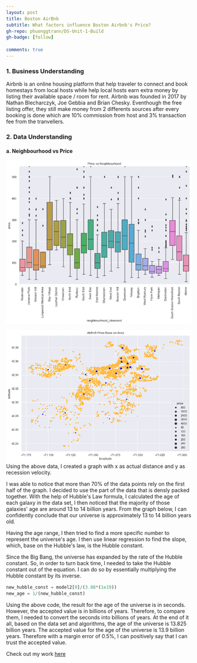 ```yaml
---
layout: post
title: Boston AirBnb  
subtitle: What factors influence Boston Airbnb's Price?
gh-repo: phuonggtrann/DS-Unit-1-Build
gh-badge: [follow]

comments: true
---
```


### 1. Business Understanding
Airbnb is an online housing platform that help traveler to connect and book homestays from local hosts while help local hosts earn extra money by listing their available space / room for rent. Airbnb was founded in 2017 by Nathan Blecharczyk, Joe Gebbia and Brian Chesky. Eventhough the free listing offer, they still make money from 2 differents sources after every booking is done which are 10% commission from host and 3% transaction fee from the tranvellers. 

### 2. Data Understanding
#### a. Neighbourhood vs Price

![png](bp1.png)

![png](bp2.png)
Using the above data, I created a graph with x as actual distance and y as recession velocity.


I was able to notice that more than 70% of the data points rely on the first half of the graph. I decided to use the part of the data that is densly packed together. With the help of Hubble's Law formula, I calculated the age of each galaxy in the data set, I then noticed that the majority of those galaxies' age are around 13 to 14 billion years. From the graph below, I can confidently conclude that our universe is approximately 13 to 14 billion years old. 


Having the age range, I then tried to find a more specific number to represent the universe's age. I then use linear regression to find the slope, which, base on the Hubble's law, is the Hubble constant. 


Since the Big Bang, the universe has expanded by the rate of the Hubble constant. So, in order to turn back time, I needed to take the Hubble constant out of the equation. I can do so by essentially multiplying the Hubble constant by its inverse.

~~~Python
new_hubble_const = model2[0]/(3.08*(1e19))
new_age = 1/(new_hubble_const)
~~~

Using the above code, the result for the age of the universe is in seconds. However, the accepted value is in billions of years. Therefore, to compare them, I needed to convert the seconds into billions of years. At the end of it all, based on the data set and algorithms, the age of the universe is 13.825 billion years. The accepted value for the age of the universe is 13.9 billion years. Therefore with a margin error of 0.5%, I can positively say that I can trust the accepted value.

Check out my work [here](https://colab.research.google.com/drive/1bF9nHEGGYvuFaLh7_4esDXt5HfO8d1yn?authuser=3#scrollTo=IAuq9LhvXRUU)
